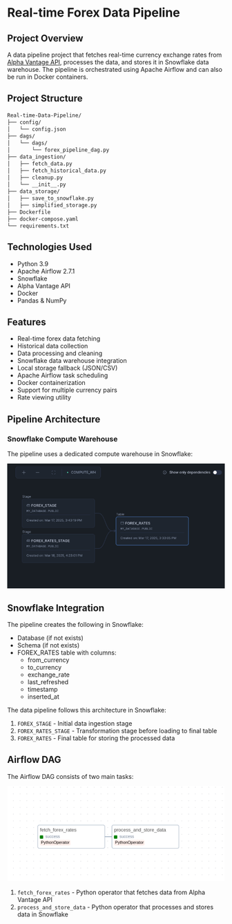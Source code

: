 # Real-time Forex Data Pipeline

## Project Overview
A data pipeline project that fetches real-time currency exchange rates from [Alpha Vantage API](https://www.alphavantage.co), processes the data, and stores it in Snowflake data warehouse. The pipeline is orchestrated using Apache Airflow and can also be run in Docker containers.



## Project Structure
```
Real-time-Data-Pipeline/
├── config/                    
│   └── config.json           
├── dags/                     
│   └── dags/
│       └── forex_pipeline_dag.py
├── data_ingestion/           
│   ├── fetch_data.py         
│   ├── fetch_historical_data.py 
│   ├── cleanup.py            
│   └── __init__.py
├── data_storage/             
│   ├── save_to_snowflake.py 
│   ├── simplified_storage.py 
├── Dockerfile               
├── docker-compose.yaml      
└── requirements.txt          
```

## Technologies Used
- Python 3.9
- Apache Airflow 2.7.1
- Snowflake
- Alpha Vantage API
- Docker
- Pandas & NumPy

  
## Features
- Real-time forex data fetching
- Historical data collection
- Data processing and cleaning
- Snowflake data warehouse integration
- Local storage fallback (JSON/CSV)
- Apache Airflow task scheduling
- Docker containerization
- Support for multiple currency pairs
- Rate viewing utility

  
## Pipeline Architecture
### Snowflake Compute Warehouse
The pipeline uses a dedicated compute warehouse in Snowflake:

![Snowflake Compute Warehouse](config/icon/P1.png)
## Snowflake Integration
The pipeline creates the following in Snowflake:
- Database (if not exists)
- Schema (if not exists)
- FOREX_RATES table with columns:
  - from_currency
  - to_currency
  - exchange_rate
  - last_refreshed
  - timestamp
  - inserted_at

The data pipeline follows this architecture in Snowflake:

1. `FOREX_STAGE` - Initial data ingestion stage
2. `FOREX_RATES_STAGE` - Transformation stage before loading to final table
3. `FOREX_RATES` - Final table for storing the processed data

## Airflow DAG
The Airflow DAG consists of two main tasks:

![Airflow DAG](config/icon/p2.png)

1. `fetch_forex_rates` - Python operator that fetches data from Alpha Vantage API
2. `process_and_store_data` - Python operator that processes and stores data in Snowflake
